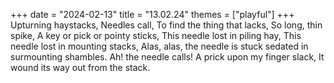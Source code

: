 +++
date = "2024-02-13"
title = "13.02.24"
themes = ["playful"]
+++
Upturning haystacks,
Needles call,
To find the thing that lacks,
So long, thin spike,
A key or pick or pointy sticks,
This needle lost in piling hay,
This needle lost in mounting stacks,
Alas, alas, the needle is stuck sedated in surmounting shambles.
Ah! the needle calls!
A prick upon my finger slack,
It wound its way out from the stack.
